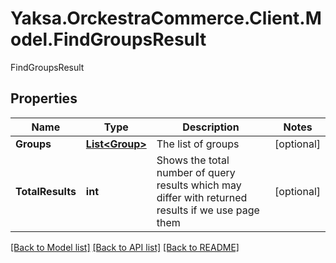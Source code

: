 # Yaksa.OrckestraCommerce.Client.Model.FindGroupsResult
FindGroupsResult

## Properties

Name | Type | Description | Notes
------------ | ------------- | ------------- | -------------
**Groups** | [**List&lt;Group&gt;**](Group.md) | The list of groups | [optional] 
**TotalResults** | **int** | Shows the total number of query results which may differ with returned results if we use page them | [optional] 

[[Back to Model list]](../README.md#documentation-for-models) [[Back to API list]](../README.md#documentation-for-api-endpoints) [[Back to README]](../README.md)

